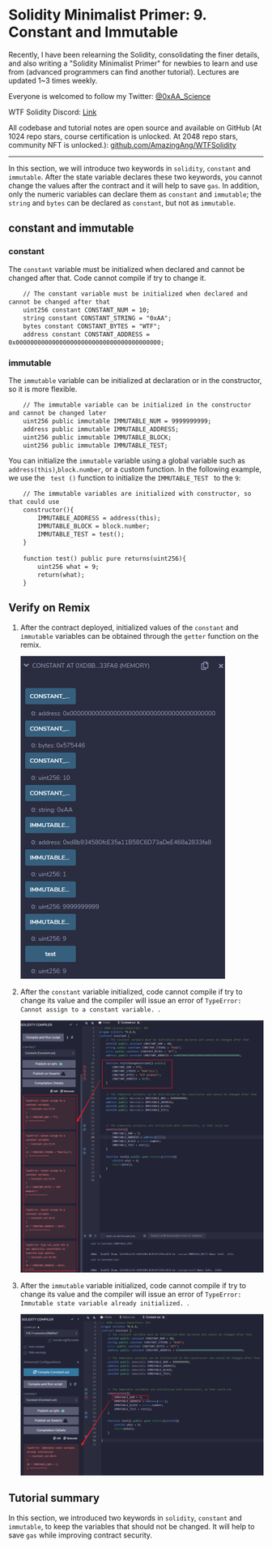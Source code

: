 # Solidity Minimalist Primer: 9. Constant and Immutable

Recently, I have been relearning the Solidity, consolidating the finer details, and also writing a "Solidity Minimalist Primer" for newbies to learn and use from (advanced programmers can find another tutorial). Lectures are updated 1~3 times weekly. 

Everyone is welcomed to follow my Twitter: [@0xAA_Science](https://twitter.com/0xAA_Science)

WTF Solidity Discord: [Link](https://discord.gg/5akcruXrsk)

All codebase and tutorial notes are open source and available on GitHub (At 1024 repo stars, course certification is unlocked. At 2048 repo stars, community NFT is unlocked.): [github.com/AmazingAng/WTFSolidity](https://github.com/AmazingAng/WTFSolidity)

-----
In this section, we will introduce two keywords in `solidity`, `constant` and `immutable`. After the state variable declares these two keywords, you cannot change the values after the contract and it will help to save ` gas `. In addition, only the numeric variables can declare them as `constant` and `immutable`; the `string` and ` bytes ` can be declared as `constant`, but not as `immutable`.

## constant and immutable
### constant
The `constant` variable must be initialized when declared and cannot be changed after that. Code cannot compile if try to change it.
``` solidity
    // The constant variable must be initialized when declared and cannot be changed after that
    uint256 constant CONSTANT_NUM = 10;
    string constant CONSTANT_STRING = "0xAA";
    bytes constant CONSTANT_BYTES = "WTF";
    address constant CONSTANT_ADDRESS = 0x0000000000000000000000000000000000000000;
```
### immutable
The `immutable` variable can be initialized at declaration or in the constructor, so it is more flexible.
``` solidity
    // The immutable variable can be initialized in the constructor and cannot be changed later
    uint256 public immutable IMMUTABLE_NUM = 9999999999;
    address public immutable IMMUTABLE_ADDRESS;
    uint256 public immutable IMMUTABLE_BLOCK;
    uint256 public immutable IMMUTABLE_TEST;
```
You can initialize the `immutable` variable using a global variable such as `address(this)`,`block.number`, or a custom function. In the following example, we use the ` test ()` function to initialize the `IMMUTABLE_TEST ` to the ` 9 `:
``` solidity
    // The immutable variables are initialized with constructor, so that could use
    constructor(){
        IMMUTABLE_ADDRESS = address(this);
        IMMUTABLE_BLOCK = block.number;
        IMMUTABLE_TEST = test();
    }

    function test() public pure returns(uint256){
        uint256 what = 9;
        return(what);
    }
```

## Verify on Remix
1. After the contract deployed, initialized values of the `constant` and `immutable` variables can be obtained through the `getter` function on the remix. 

   ![9-1.png](./img/9-1.png)   
   
2. After the `constant` variable initialized, code cannot compile if try to change its value and the compiler will issue an error of `TypeError: Cannot assign to a constant variable. `.

   ![9-2.png](./img/9-2.png)   
   
3. After the `immutable` variable initialized, code cannot compile if try to change its value and the compiler will issue an error of `TypeError: Immutable state variable already initialized. `.

   ![9-3.png](./img/9-3.png)

## Tutorial summary
In this section, we introduced two keywords in `solidity`, `constant` and `immutable`, to keep the variables that should not be changed. It will help to save ` gas ` while improving contract security.


